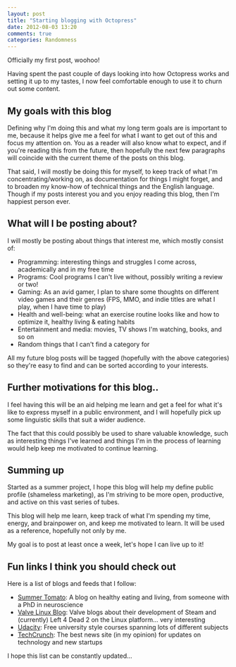 ```yaml
---
layout: post
title: "Starting blogging with Octopress"
date: 2012-08-03 13:20
comments: true
categories: Randomness
---
```


Officially my first post, woohoo!

Having spent the past couple of days looking into how Octopress works and setting it up to my tastes, I now feel comfortable enough to use it to churn out some content.

## My goals with this blog

Defining why I'm doing this and what my long term goals are is important to me, because it helps give me a feel for what I want to get out of this and focus my attention on. You as a reader will also know what to expect, and if you're reading this from the future, then hopefully the next few paragraphs will coincide with the current theme of the posts on this blog.

That said, I will mostly be doing this for myself, to keep track of what I'm concentrating/working on, as documentation for things I might forget, and to broaden my know-how of technical things and the English language. Though if my posts interest you and you enjoy reading this blog, then I'm happiest person ever.

## What will I be posting about?

I will mostly be posting about things that interest me, which mostly consist of:

- Programming: interesting things and struggles I come across, academically and in my free time
- Programs: Cool programs I can't live without, possibly writing a review or two!
- Gaming: As an avid gamer, I plan to share some thoughts on different video games and their genres (FPS, MMO, and indie titles are what I play, when I have time to play)
- Health and well-being: what an exercise routine looks like and how to optimize it, healthy living & eating habits
- Entertainment and media: movies, TV shows I'm watching, books, and so on
- Random things that I can't find a category for

All my future blog posts will be tagged (hopefully with the above categories) so they're easy to find and can be sorted according to your interests.

## Further motivations for this blog..

I feel having this will be an aid helping me learn and get a feel for what it's like to express myself in a public environment, and I will hopefully pick up some linguistic skills that suit a wider audience.

The fact that this could possibly be used to share valuable knowledge, such as interesting things I've learned and things I'm in the process of learning would help keep me motivated to continue learning.

## Summing up

Started as a summer project, I hope this blog will help my define public profile (shameless marketing), as I'm striving to be more open, productive, and active on this vast series of tubes.

This blog will help me learn, keep track of what I'm spending my time, energy, and brainpower on, and keep me motivated to learn. It will be used as a reference, hopefully not only by me.

My goal is to post at least once a week, let's hope I can live up to it!

## Fun links I think you should check out
Here is a list of blogs and feeds that I follow:

- [Summer Tomato](http://summertomato.com/): A blog on healthy eating and living, from someone with a PhD in neuroscience
- [Valve Linux Blog](http://blogs.valvesoftware.com/linux/): Valve blogs about their development of Steam and (currently) Left 4 Dead 2 on the Linux platform… very interesting
- [Udacity](http://www.udacity.com/): Free university style courses spanning lots of different subjects
- [TechCrunch](http://techcrunch.com/): The best news site (in my opinion) for updates on technology and new startups

I hope this list can be constantly updated…